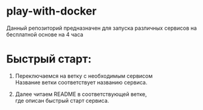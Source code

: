 # play-with-docker

Данный репозиторий предназначен для запуска различных сервисов на бесплатной основе на 4 часа

# Быстрый старт:

1.  Переключаемся на ветку с необходимым сервисом</br>
    Название ветки соответствует названию сервиса.

2.  Далее читаем README в соответствующей ветке,</br>
    где описан быстрый старт сервиса.  